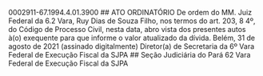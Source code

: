 0002911-67.1994.4.01.3900 ## ATO ORDINATÓRIO De ordem do MM. Juiz Federal da 6.2 Vara, Ruy Dias de Souza Filho, nos termos do art. 203, 8 4º, do Código de Processo Civil, nesta data, abro vista dos presentes autos à(o) exequente para que informe o valor atualizado da dívida. Belém, 31 de agosto de 2021 (assinado digitalmente) Diretor(a) de Secretaria da 6º Vara Federal de Execução Fiscal da SJPA ## Seção Judiciária do Pará 62 Vara Federal de Execução Fiscal da SJPA

